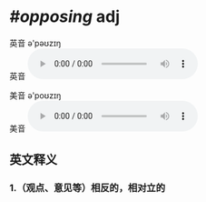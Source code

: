 # ***\#opposing*** adj
英音 ə'pəʊzɪŋ  
英音
<audio src="./media/opposing1_AAC.aac" controls="controls"></audio>

美音 ə'poʊzɪŋ  
美音
<audio src="./media/opposing2_AAC.aac" controls="controls"></audio>



  

英文释义
---
### 1.**（观点、意见等）相反的，相对立的**  


